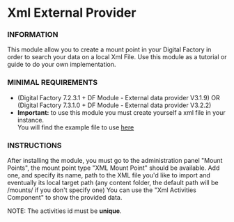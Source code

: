 # Xml External Provider

### INFORMATION
This module allow you to create a mount point in your Digital Factory in order to search your data on a local Xml File.
Use this module as a tutorial or guide to do your own implementation.

### MINIMAL REQUIREMENTS
* (Digital Factory 7.2.3.1 + DF Module - External data provider V3.1.9) OR (Digital Factory 7.3.1.0 + DF Module - External data provider V3.2.2)  
* **Important:** to use this module you must create yourself a xml file in your instance.  
You will find the example file to use [here](https://github.com/Jahia/xml-provider/blob/master/src/main/resources/META-INF/xml/edp-activity.xml)

### INSTRUCTIONS
After installing the module, you must go to the administration panel "Mount Points", the mount point type "XML Mount Point"
should be available. Add one, and specify its name, path to the XML file you'd like to import and eventually its local target path
(any content folder, the default path will be /mounts/ if you don't specify one)
You can use the "Xml Activities Component" to show the provided data.

NOTE: The activities id must be __unique__.
